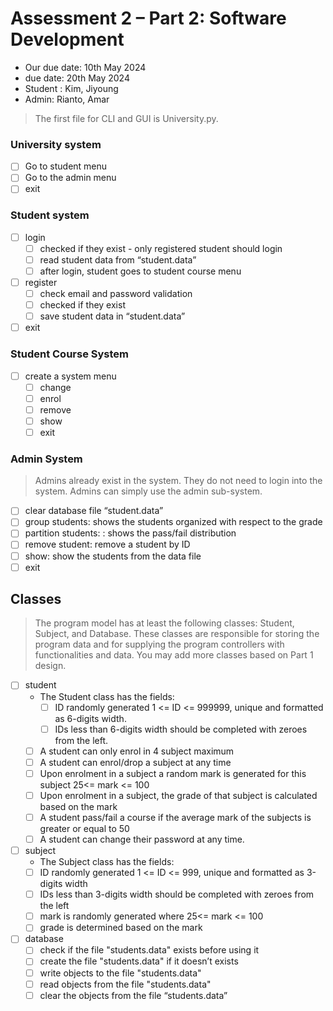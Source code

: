 # Assessment 2 – Part 2: Software Development

- Our due date: 10th May 2024
- due date: 20th May 2024
- Student : Kim, Jiyoung
- Admin: Rianto, Amar

> The first file for CLI and GUI is University.py.

### University system

- [ ] Go to student menu
- [ ] Go to the admin menu
- [ ] exit

### Student system

- [ ] login
  - [ ] checked if they exist - only registered student should login
  - [ ] read student data from “student.data”
  - [ ] after login, student goes to student course menu
- [ ] register
  - [ ] check email and password validation
  - [ ] checked if they exist
  - [ ] save student data in “student.data”
- [ ] exit

### Student Course System

- [ ] create a system menu
  - [ ] change
  - [ ] enrol
  - [ ] remove
  - [ ] show
  - [ ] exit

### Admin System

> Admins already exist in the system. They do not need to login into the system. Admins can simply use the admin sub-system.

- [ ] clear database file “student.data”
- [ ] group students: shows the students organized with respect to the grade
- [ ] partition students: : shows the pass/fail distribution
- [ ] remove student: remove a student by ID
- [ ] show: show the students from the data file
- [ ] exit

## Classes

> The program model has at least the following classes: Student, Subject, and Database. These
> classes are responsible for storing the program data and for supplying the program controllers with
> functionalities and data. You may add more classes based on Part 1 design.

- [ ] student
  - The Student class has the fields:
    - [ ] ID randomly generated 1 <= ID <= 999999, unique and formatted as 6-digits width.
    - [ ] IDs less than 6-digits width should be completed with zeroes from the left.
  - [ ] A student can only enrol in 4 subject maximum
  - [ ] A student can enrol/drop a subject at any time
  - [ ] Upon enrolment in a subject a random mark is generated for this subject 25<= mark <= 100
  - [ ] Upon enrolment in a subject, the grade of that subject is calculated based on the mark
  - [ ] A student pass/fail a course if the average mark of the subjects is greater or equal to 50
  - [ ] A student can change their password at any time.
- [ ] subject
  - The Subject class has the fields:
  - [ ] ID randomly generated 1 <= ID <= 999, unique and formatted as 3-digits width
  - [ ] IDs less than 3-digits width should be completed with zeroes from the left
  - [ ] mark is randomly generated where 25<= mark <= 100
  - [ ] grade is determined based on the mark
- [ ] database
  - [ ] check if the file "students.data" exists before using it
  - [ ] create the file "students.data" if it doesn’t exists
  - [ ] write objects to the file "students.data"
  - [ ] read objects from the file "students.data"
  - [ ] clear the objects from the file “students.data”
